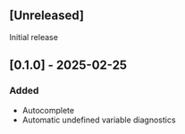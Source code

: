 ## [Unreleased]

Initial release

## [0.1.0] - 2025-02-25

### Added

- Autocomplete
- Automatic undefined variable diagnostics
